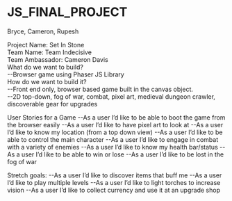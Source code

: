 # JS_FINAL_PROJECT
Bryce, Cameron, Rupesh

Project Name: Set In Stone </br>
Team Name: Team Indecisive </br>
Team Ambassador: Cameron Davis 
</br>
What do we want to build? </br>
--Browser game using Phaser JS Library 
</br>
How do we want to build it? </br>
--Front end only, browser based game built in the canvas object. </br>
--2D top-down, fog of war, combat, pixel art, medieval dungeon crawler, discoverable gear for upgrades 

User Stories for a Game 
--As a user I’d like to be able to boot the game from the browser easily 
--As a user I’d like to have pixel art to look at 
--As a user I’d like to know my location (from a top down view) 
--As a user I’d like to be able to control the main character 
--As a user I’d like to engage in combat with a variety of enemies 
--As a user I’d like to know my health bar/status 
--As a user I’d like to be able to win or lose 
--As a user I’d like to be lost in the fog of war 

Stretch goals: 
--As a user I’d like to discover items that buff me 
--As a user I’d like to play multiple levels 
--As a user I’d like to light torches to increase vision 
--As a user I’d like to collect currency and use it at an upgrade shop 
